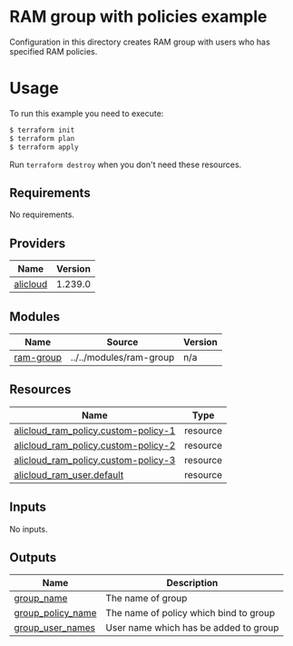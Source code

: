 # RAM group with policies example

Configuration in this directory creates RAM group with users who has specified RAM policies.


# Usage

To run this example you need to execute:

```bash
$ terraform init
$ terraform plan
$ terraform apply
```

Run `terraform destroy` when you don't need these resources.

<!-- 在根目录下运行命令 `terraform-docs markdown . --output-file "./README.md"`，可将所有信息自动填充 -->
<!-- BEGIN_TF_DOCS -->
## Requirements

No requirements.

## Providers

| Name | Version |
|------|---------|
| <a name="provider_alicloud"></a> [alicloud](#provider\_alicloud) | 1.239.0 |

## Modules

| Name | Source | Version |
|------|--------|---------|
| <a name="module_ram-group"></a> [ram-group](#module\_ram-group) | ../../modules/ram-group | n/a |

## Resources

| Name | Type |
|------|------|
| [alicloud_ram_policy.custom-policy-1](https://registry.terraform.io/providers/hashicorp/alicloud/latest/docs/resources/ram_policy) | resource |
| [alicloud_ram_policy.custom-policy-2](https://registry.terraform.io/providers/hashicorp/alicloud/latest/docs/resources/ram_policy) | resource |
| [alicloud_ram_policy.custom-policy-3](https://registry.terraform.io/providers/hashicorp/alicloud/latest/docs/resources/ram_policy) | resource |
| [alicloud_ram_user.default](https://registry.terraform.io/providers/hashicorp/alicloud/latest/docs/resources/ram_user) | resource |

## Inputs

No inputs.

## Outputs

| Name | Description |
|------|-------------|
| <a name="output_group_name"></a> [group\_name](#output\_group\_name) | The name of group |
| <a name="output_group_policy_name"></a> [group\_policy\_name](#output\_group\_policy\_name) | The name of policy which bind to group |
| <a name="output_group_user_names"></a> [group\_user\_names](#output\_group\_user\_names) | User name which has be added to group |
<!-- END_TF_DOCS -->
